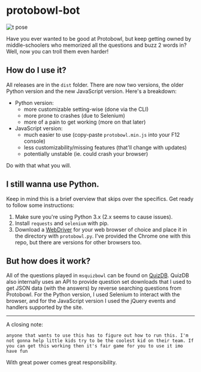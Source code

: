 # protobowl-bot

![t pose](http://i.imgur.com/4ZTiJU4.jpg)

Have you ever wanted to be good at Protobowl, but keep getting owned by middle-schoolers who memorized all the questions and buzz 2 words in? Well, now you can troll them even harder!

## How do I use it?

All releases are in the `dist` folder. There are now two versions, the older Python version and the new JavaScript version. Here's a breakdown:

* Python version:
    * more customizable setting-wise (done via the CLI)
    * more prone to crashes (due to Selenium)
    * more of a pain to get working (more on that later)
* JavaScript version:
    * much easier to use (copy-paste `protobowl.min.js` into your F12 console)
    * less customizability/missing features (that'll change with updates)
    * potentially unstable (ie. could crash your browser)

Do with that what you will.

## I still wanna use Python.

Keep in mind this is a brief overview that skips over the specifics. Get ready to follow some instructions:

1. Make sure you're using Python 3.x (2.x seems to cause issues).
2. Install `requests` and `selenium` with pip.
3. Download a [WebDriver](https://www.seleniumhq.org/download/) for your web browser of choice and place it in the directory with `protobowl.py`. I've provided the Chrome one with this repo, but there are versions for other browsers too.

## But how does it work?

All of the questions played in `msquizbowl` can be found on [QuizDB](https://www.quizdb.org). QuizDB also internally uses an API to provide question set downloads that I used to get JSON data (with the answers) by reverse searching questions from Protobowl. For the Python version, I used Selenium to interact with the browser, and for the JavaScript version I used the jQuery events and handlers supported by the site.

---
A closing note:

```
anyone that wants to use this has to figure out how to run this. I'm not gonna help little kids try to be the coolest kid on their team. If you can get this working then it's fair game for you to use it imo have fun
```

With great power comes great responsibility.
